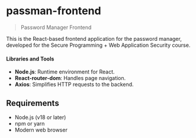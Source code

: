 # passman-frontend
> Password Manager Frontend

This is the React-based frontend application for the password manager, developed for the Secure Programming + Web Application Security course.

#### Libraries and Tools

- **Node.js**: Runtime environment for React.
- **React-router-dom**: Handles page navigation.
- **Axios**: Simplifies HTTP requests to the backend.

## Requirements

- Node.js (v18 or later)
- npm or yarn
- Modern web browser